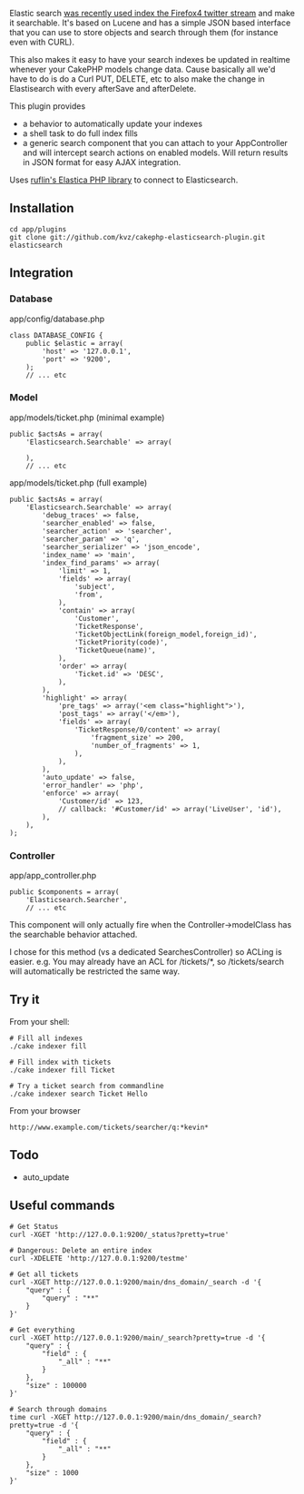 Elastic search [was recently used index the Firefox4 twitter stream](http://pedroalves-bi.blogspot.com/2011/03/firefox-4-twitter-and-nosql.html)
and make it searchable. It's based on Lucene and has a simple JSON based interface
that you can use to store objects and search through them (for instance even with CURL).

This also makes it easy to have your search indexes be updated in realtime
whenever your CakePHP models change data. Cause basically all we'd have to
do is do a Curl PUT, DELETE, etc to also make the change in Elastisearch
with every afterSave and afterDelete.

This plugin provides

 - a behavior to automatically update your indexes
 - a shell task to do full index fills
 - a generic search component that you can attach to your AppController and will intercept
   search actions on enabled models. Will return results in JSON format for easy
   AJAX integration.

Uses [ruflin's Elastica PHP library](https://github.com/ruflin/Elastica) to connect
to Elasticsearch.

## Installation

    cd app/plugins
    git clone git://github.com/kvz/cakephp-elasticsearch-plugin.git elasticsearch

## Integration

### Database

app/config/database.php

    class DATABASE_CONFIG {
        public $elastic = array(
            'host' => '127.0.0.1',
            'port' => '9200',
        );
        // ... etc

### Model

app/models/ticket.php (minimal example)

    public $actsAs = array(
        'Elasticsearch.Searchable' => array(
            
        ),
        // ... etc


app/models/ticket.php (full example)

    public $actsAs = array(
        'Elasticsearch.Searchable' => array(
            'debug_traces' => false,
            'searcher_enabled' => false,
            'searcher_action' => 'searcher',
            'searcher_param' => 'q',
            'searcher_serializer' => 'json_encode',
            'index_name' => 'main',
            'index_find_params' => array(
                'limit' => 1,
                'fields' => array(
                    'subject',
                    'from',
                ),
                'contain' => array(
                    'Customer',
                    'TicketResponse',
                    'TicketObjectLink(foreign_model,foreign_id)',
                    'TicketPriority(code)',
                    'TicketQueue(name)',
                ),
                'order' => array(
                    'Ticket.id' => 'DESC',
                ),
            ),
            'highlight' => array(
                'pre_tags' => array('<em class="highlight">'),
                'post_tags' => array('</em>'),
                'fields' => array(
                    'TicketResponse/0/content' => array(
                        'fragment_size' => 200,
                        'number_of_fragments' => 1,
                    ),
                ),
            ),
            'auto_update' => false,
            'error_handler' => 'php',
            'enforce' => array(
                'Customer/id' => 123,
                // callback: '#Customer/id' => array('LiveUser', 'id'),
            ),
        ),
    );

### Controller

app/app_controller.php

    public $components = array(
        'Elasticsearch.Searcher',
        // ... etc

This component will only actually fire when the Controller->modelClass
has the searchable behavior attached.

I chose for this method  (vs a dedicated SearchesController) so ACLing is easier.
e.g. You may already have an ACL for /tickets/*, so /tickets/search will automatically
be restricted the same way.

## Try it

From your shell:

    # Fill all indexes
    ./cake indexer fill

    # Fill index with tickets
    ./cake indexer fill Ticket
    
    # Try a ticket search from commandline
    ./cake indexer search Ticket Hello

From your browser

    http://www.example.com/tickets/searcher/q:*kevin*

## Todo

 - auto_update

## Useful commands

    # Get Status
    curl -XGET 'http://127.0.0.1:9200/_status?pretty=true'
    
    # Dangerous: Delete an entire index
    curl -XDELETE 'http://127.0.0.1:9200/testme'

    # Get all tickets
    curl -XGET http://127.0.0.1:9200/main/dns_domain/_search -d '{
        "query" : {
            "query" : "**"
        }
    }'

    # Get everything
    curl -XGET http://127.0.0.1:9200/main/_search?pretty=true -d '{
        "query" : {
            "field" : {
                "_all" : "**"
            }
        },
        "size" : 100000
    }'

    # Search through domains
    time curl -XGET http://127.0.0.1:9200/main/dns_domain/_search?pretty=true -d '{
        "query" : {
            "field" : {
                "_all" : "**"
            }
        },
        "size" : 1000
    }'
